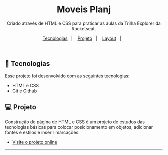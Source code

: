 <h1 align="center"> Moveis Planj </h1>

<p align="center">
Criado através de HTML e CSS para praticar as aulas da Trilha Explorer da Rocketseat. <br/>
</p>

<p align="center">
  <a href="#-tecnologias">Tecnologias</a>&nbsp;&nbsp;&nbsp;|&nbsp;&nbsp;&nbsp;
  <a href="#-projeto">Projeto</a>&nbsp;&nbsp;&nbsp;|&nbsp;&nbsp;&nbsp;
  <a href="#-layout">Layout</a>&nbsp;&nbsp;&nbsp;|&nbsp;&nbsp;&nbsp;
  
</p>





<br>



## 🚀 Tecnologias

Esse projeto foi desenvolvido com as seguintes tecnologias:

- HTML e CSS
- Git e Github


## 💻 Projeto

Construção de página de HTML e CSS é um projeto de estudos das tecnologias básicas para colocar posicionamento em objetos, adicionar fontes e estilos e inserir marcações.

- [Visite o projeto online](https://studieddevdias.github.io/moveisplanj/)






---
